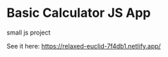 # Basic Calculator JS App
small js project

See it here: https://relaxed-euclid-7f4db1.netlify.app/
